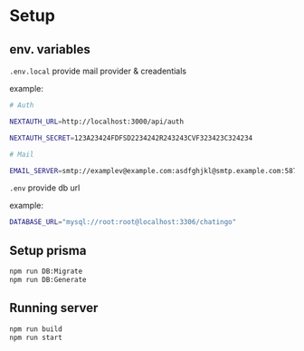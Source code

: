 
# Setup
## env. variables
`.env.local`
provide mail provider & creadentials

example:
```bash
# Auth

NEXTAUTH_URL=http://localhost:3000/api/auth

NEXTAUTH_SECRET=123A23424FDFSD2234242R243243CVF323423C324234

# Mail

EMAIL_SERVER=smtp://examplev@example.com:asdfghjkl@smtp.example.com:587

```
`.env`
provide db url

example:
```bash
DATABASE_URL="mysql://root:root@localhost:3306/chatingo"
```

## Setup prisma
```bash
npm run DB:Migrate
npm run DB:Generate
```
## Running server
```bash
npm run build
npm run start
```
